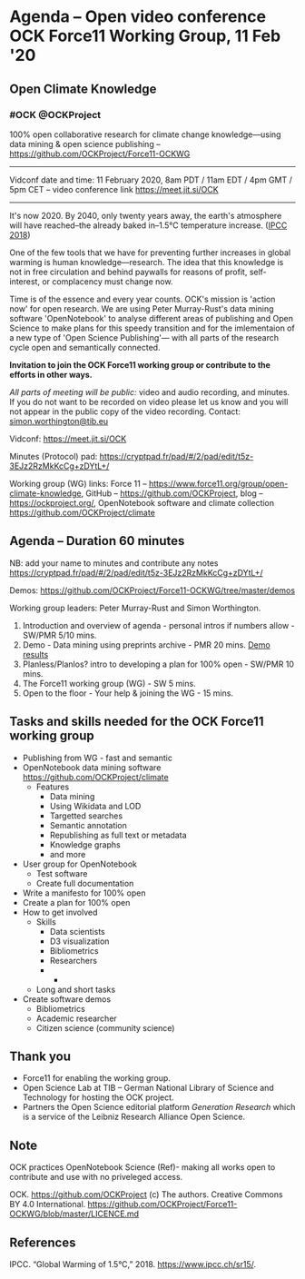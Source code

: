 # Agenda &ndash; Open video conference OCK Force11 Working Group, 11 Feb '20

## Open Climate Knowledge
### #OCK @OCKProject

100% open collaborative research for climate change knowledge—using data mining & open science publishing &ndash; https://github.com/OCKProject/Force11-OCKWG

---

Vidconf date and time: 11 February 2020, 8am PDT / 11am EDT / 4pm GMT / 5pm CET &ndash; video conference link https://meet.jit.si/OCK

---

It's now 2020. By 2040, only twenty years away, the earth's atmosphere will have reached&ndash;the already baked in&ndash;1.5&deg;C temperature increase. ([IPCC 2018](https://www.ipcc.ch/sr15/))

One of the few tools that we have for preventing further increases in global warming is human knowledge&mdash;research.  The idea that this knowledge is not in free circulation and behind paywalls for reasons of profit, self-interest, or complacency must change now.

Time is of the essence and every year counts. OCK's mission is 'action now' for open research. We are using Peter Murray-Rust's data mining software 'OpenNotebook' to analyse different areas of publishing and Open Science to make plans for this speedy transition and for the imlementaion of a new type of 'Open Science Publishing'&mdash; with all parts of the research cycle open and semantically connected.

**Invitation to join the OCK Force11 working group or contribute to the efforts in other ways.**

*All parts of meeting will be public:* video and audio recording, and minutes. If you do not want to be recorded on video please let us know and you will not appear in the public copy of the video recording. Contact: simon.worthington@tib.eu

Vidconf: https://meet.jit.si/OCK

Minutes (Protocol) pad: https://cryptpad.fr/pad/#/2/pad/edit/t5z-3EJz2RzMkKcCg+zDYtL+/

Working group (WG) links: Force 11 &ndash;  https://www.force11.org/group/open-climate-knowledge, GitHub &ndash; https://github.com/OCKProject, blog &ndash;  https://ockproject.org/, OpenNotebook software and climate collection https://github.com/OCKProject/climate

## Agenda &ndash; Duration 60 minutes

NB: add your name to minutes and contribute any notes https://cryptpad.fr/pad/#/2/pad/edit/t5z-3EJz2RzMkKcCg+zDYtL+/

Demos: https://github.com/OCKProject/Force11-OCKWG/tree/master/demos

Working group leaders: Peter Murray-Rust and Simon Worthington.

 1. Introduction and overview of agenda - personal intros if numbers allow - SW/PMR 5/10 mins.
 1. Demo - Data mining using preprints archive - PMR 20 mins. [Demo results](../demos/DEMOS.md)
 1. Planless/Planlos? intro to developing a plan for 100% open - SW/PMR 10 mins.
 1. The Force11 working group (WG) - SW 5 mins.
 1. Open to the floor - Your help & joining the WG - 15 mins.

## Tasks and skills needed for the OCK Force11 working group

  - Publishing from WG - fast and semantic
  - OpenNotebook data mining software https://github.com/OCKProject/climate
    - Features
      - Data mining
      - Using Wikidata and LOD
      - Targetted searches
      - Semantic annotation
      - Republishing as full text or metadata
      - Knowledge graphs
      - and more
  - User group for OpenNotebook
    - Test software
    - Create full documentation
  - Write a manifesto for 100% open
  - Create a plan for 100% open
  - How to get involved
    - Skills
      - Data scientists
      - D3 visualization
      - Bibliometrics
      - Researchers
      - +
    - Long and short tasks
  - Create software demos
    - Bibliometrics
    - Academic researcher
    - Citizen science (community science)

## Thank you

  - Force11 for enabling the working group.
  - Open Science Lab at TIB – German National Library of Science and Technology for hosting the OCK project.
  - Partners the Open Science editorial platform *Generation Research* which is a service of the Leibniz Research Alliance Open Science.

## Note

OCK practices OpenNotebook Science (Ref)- making all works open to contribute and use with no priveleged access.

OCK. https://github.com/OCKProject (c) The authors. Creative Commons BY 4.0 International. https://github.com/OCKProject/Force11-OCKWG/blob/master/LICENCE.md

## References

IPCC. “Global Warming of 1.5&deg;C,” 2018. https://www.ipcc.ch/sr15/.
